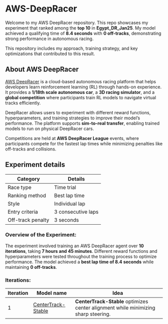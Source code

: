 # AWS-DeepRacer
Welcome to my AWS DeepRacer repository. This repo showcases my experiment that ranked among the **top 10** in **Egypt_DR_Jan25**. My model achieved a qualifying time of **8.4 seconds** with **0 off-tracks**, demonstrating strong performance in autonomous racing.

This repository includes my approach, training strategy, and key optimizations that contributed to this result.
## About AWS DeepRacer
[AWS DeepRacer](https://aws.amazon.com/deepracer/) is a cloud-based autonomous racing platform that helps developers learn reinforcement learning (RL) through hands-on experience. It provides a **1/18th scale autonomous car**, a **3D racing simulator**, and a **global competition** where participants train RL models to navigate virtual tracks efficiently.

DeepRacer allows users to experiment with different reward functions, hyperparameters, and training strategies to improve their model’s performance. The platform supports **sim-to-real transfer**, enabling trained models to run on physical DeepRacer cars.

Competitions are held at **AWS DeepRacer League** events, where participants compete for the fastest lap times while minimizing penalties like off-tracks and collisions.
## Experiment details
| Category | Details |
|-|-|
|Race type | Time trial |
| Ranking method | Best lap time |
| Style | Individual lap |
| Entry criteria | 3 consecutive laps |
| Off-track penalty | 3 seconds |

### Overview of the Experiment:
The experiment involved training an AWS DeepRacer agent over **10 iterations**, taking **7 hours and 45 minutes**. Different reward functions and hyperparameters were tested throughout the training process to optimize performance. The model achieved a **best lap time of 8.4 seconds** while maintaining **0 off-tracks**.

### Iterations:
| Iteration | Model name | Idea |
|-|-|-|
| 1 | [CenterTrack-Stable](https://github.com/MohamedSameh410/AWS-DeepRacer/blob/main/Iterations/CenterTrack-Stable/CenterTrack-Stable.md) | **CenterTrack-Stable** optimizes center alignment while minimizing sharp steering. |

